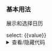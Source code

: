 ### 基本用法

展示和选择日历

<div class="cell-demo vp-raw">
  <yc-calendar v-model="value" style="width:100%;" />
  select: {{value}}
</div>

<script setup>
import { ref } from 'vue';
const value = ref(new Date('2023-01-01'));
</script>

<details>
<summary>查看/隐藏代码</summary>

```vue
<template>
  <yc-calendar v-model="value" />
  select: {{ value }}
</template>

<script setup>
import { ref } from 'vue';
const value = ref(new Date('2023-01-01'));
</script>
```

</details>
